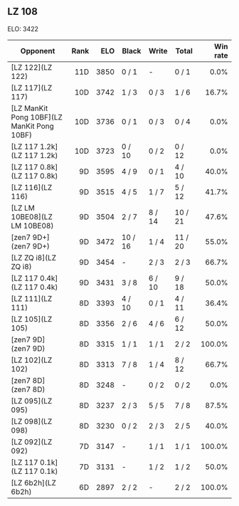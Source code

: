 ## LZ 108 ##

ELO: 3422

Opponent | Rank | ELO | Black | Write | Total | Win rate
---------|-----:|----:|-------|-------|-------|-------:
[LZ 122](LZ 122) | 11D | 3850 | 0 / 1 | - | 0 / 1 | 0.0%
[LZ 117](LZ 117) | 10D | 3742 | 1 / 3 | 0 / 3 | 1 / 6 | 16.7%
[LZ ManKit Pong 10BF](LZ ManKit Pong 10BF) | 10D | 3736 | 0 / 1 | 0 / 3 | 0 / 4 | 0.0%
[LZ 117 1.2k](LZ 117 1.2k) | 10D | 3723 | 0 / 10 | 0 / 2 | 0 / 12 | 0.0%
[LZ 117 0.8k](LZ 117 0.8k) | 9D | 3595 | 4 / 9 | 0 / 1 | 4 / 10 | 40.0%
[LZ 116](LZ 116) | 9D | 3515 | 4 / 5 | 1 / 7 | 5 / 12 | 41.7%
[LZ LM 10BE08](LZ LM 10BE08) | 9D | 3504 | 2 / 7 | 8 / 14 | 10 / 21 | 47.6%
[zen7 9D+](zen7 9D+) | 9D | 3472 | 10 / 16 | 1 / 4 | 11 / 20 | 55.0%
[LZ ZQ i8](LZ ZQ i8) | 9D | 3454 | - | 2 / 3 | 2 / 3 | 66.7%
[LZ 117 0.4k](LZ 117 0.4k) | 9D | 3431 | 3 / 8 | 6 / 10 | 9 / 18 | 50.0%
[LZ 111](LZ 111) | 8D | 3393 | 4 / 10 | 0 / 1 | 4 / 11 | 36.4%
[LZ 105](LZ 105) | 8D | 3356 | 2 / 6 | 4 / 6 | 6 / 12 | 50.0%
[zen7 9D](zen7 9D) | 8D | 3315 | 1 / 1 | 1 / 1 | 2 / 2 | 100.0%
[LZ 102](LZ 102) | 8D | 3313 | 7 / 8 | 1 / 4 | 8 / 12 | 66.7%
[zen7 8D](zen7 8D) | 8D | 3248 | - | 0 / 2 | 0 / 2 | 0.0%
[LZ 095](LZ 095) | 8D | 3237 | 2 / 3 | 5 / 5 | 7 / 8 | 87.5%
[LZ 098](LZ 098) | 8D | 3230 | 0 / 2 | 2 / 3 | 2 / 5 | 40.0%
[LZ 092](LZ 092) | 7D | 3147 | - | 1 / 1 | 1 / 1 | 100.0%
[LZ 117 0.1k](LZ 117 0.1k) | 7D | 3131 | - | 1 / 2 | 1 / 2 | 50.0%
[LZ 6b2h](LZ 6b2h) | 6D | 2897 | 2 / 2 | - | 2 / 2 | 100.0%

